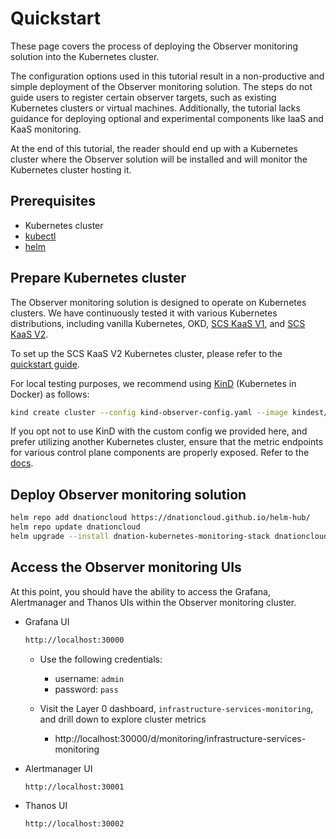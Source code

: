 # Quickstart

These page covers the process of deploying the Observer monitoring solution
into the Kubernetes cluster.

The configuration options used in this tutorial result in a non-productive and simple
deployment of the Observer monitoring solution. The steps do not guide users to register
certain observer targets, such as existing Kubernetes clusters or virtual machines.
Additionally, the tutorial lacks guidance for deploying optional and experimental components
like IaaS and KaaS monitoring. 

At the end of this tutorial, the reader should end up with a Kubernetes cluster where the Observer solution will
be installed and will monitor the Kubernetes cluster hosting it.

## Prerequisites

- Kubernetes cluster
- [kubectl](https://kubernetes.io/docs/reference/kubectl/)
- [helm](https://helm.sh/)

## Prepare Kubernetes cluster

The Observer monitoring solution is designed to operate on Kubernetes clusters. We have continuously tested it with
various Kubernetes distributions, including vanilla Kubernetes, OKD, [SCS KaaS V1](https://github.com/SovereignCloudStack/k8s-cluster-api-provider/),
and [SCS KaaS V2](https://github.com/SovereignCloudStack/cluster-stacks).

To set up the SCS KaaS V2 Kubernetes cluster, please refer to the [quickstart guide](https://github.com/SovereignCloudStack/cluster-stacks/blob/feat/r6-docs/docs/quickstart.md).

For local testing purposes, we recommend using [KinD](https://kind.sigs.k8s.io/docs/user/quick-start/) (Kubernetes in Docker) as follows:

```bash
kind create cluster --config kind-observer-config.yaml --image kindest/node:v1.27.3 --name observer
```

If you opt not to use KinD with the custom config we provided here, and prefer utilizing another Kubernetes cluster,
ensure that the metric endpoints for various control plane components are properly exposed.
Refer to the [docs](https://dnationcloud.github.io/kubernetes-monitoring/helpers/FAQ/#kubernetes-monitoring-shows-or-0-state-for-some-control-plane-components-are-control-plane-components-working-correctly).

## Deploy Observer monitoring solution

```bash
helm repo add dnationcloud https://dnationcloud.github.io/helm-hub/
helm repo update dnationcloud
helm upgrade --install dnation-kubernetes-monitoring-stack dnationcloud/dnation-kubernetes-monitoring-stack -f values-observer.yaml
```

## Access the Observer monitoring UIs

At this point, you should have the ability to access the Grafana, Alertmanager and Thanos UIs
within the Observer monitoring cluster.

- Grafana UI
  ```bash
  http://localhost:30000
  ```
  - Use the following credentials:
    - username: `admin`
    - password: `pass`

  - Visit the Layer 0 dashboard, `infrastructure-services-monitoring`, and drill down to explore cluster metrics
    - http://localhost:30000/d/monitoring/infrastructure-services-monitoring

- Alertmanager UI
  ```bash
  http://localhost:30001
  ```

- Thanos UI
  ```bash
  http://localhost:30002
  ```
